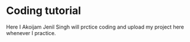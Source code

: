 # Coding tutorial
Here I Akoijam Jenil Singh will prctice coding and upload my project here whenever I practice.
